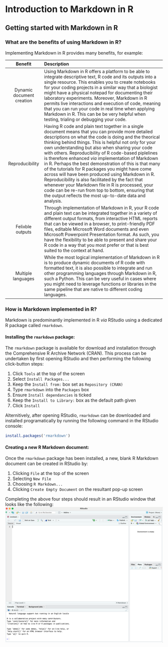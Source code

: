 # Introduction to Markdown in R

## Getting started with Markdown in R

### What are the benefits of using Markdown in R?
Implementing Markdown in R provides many benefits, for example:

| Benefit  | Description |
| :------: | :---------- |
|Dynamic document creation| Using Markdown in R offers a platform to be able to integrate descriptive text, R code and its outputs into a single resource. This enables you to create notebooks for your coding projects in a similar way that a biologist might have a physical notepad for documenting their laboratory experiments. Moreover, Markdown in R permits live interactions and execution of code, meaning that you can run your code in real time when applying Markdown in R. This can be be very helpful when testing, trialing or debugging your code.|
|Reproducibility| Having R code and plain text together in a single document means that you can provide more detailed descriptions on what the code is doing and the theorical thinking behind things. This is helpful not only for your own understanding but also when sharing your code with others. Reproducibility of R code-based piplelines is therefore enhanced *via* implementation of Markdown in R. Perhaps the best demonstration of this is that many of the tutorials for R packages you might have come across will have been produced using Markdown in R. Reproducibility is also facilitated by the fact that whenever your Markdown file in R is processed, your code can be re-run from top to bottom, ensuring that the output reflects the most up-to-date data and analysis.|
|Felixble outputs| Through implementation of Markdown in R, your R code and plain text can be integrated together in a variety of different output formats, from interactive HTML reports that can be viewed in a browser, to print-friendly PDF files, editable Microsoft Word documents and even Microsoft Powerpoint Presentation format. As such, you have the flexibility to be able to present and share your R code in a way that you most prefer or that is best suited to the context at hand. |
|Multiple languages| While the most logical implementation of Markdown in R is to produce dynamic documents of R code with formatted text, it is also possible to integrate and run other programming languages through Markdown in R, such a Python. This can be very useful in cases where you might need to leverage functions or libraries in the same pipeline that are native to different coding languages. |

### How is Markdown implemented in R?
Markdown is predominantly implemented in R *via* RStudio using a dedicated R package called `rmarkdown`.

#### Installing the `rmarkdown` package:
The `rmarkdown` package is available for download and installation through the Comprehensive R Archive Network (CRAN). This process can be undertaken by first opening RStudio and then performing the following click-button steps:

1. Click `Tools` at the top of the screen
2. Select `Install Packages...`
3. Keep the `Install from:` box set as `Repository (CRAN)`
4. Type `rmarkdown` into the `Packages` box
5. Ensure `Install dependancies` is ticked
6. Keep the `Install to Library:` box as the default path given
7. Click `Install`

Alternitively, after opening RStudio, `rmarkdown` can be downloaded and installed programatically by running the following command in the RStudio console:
```r
install.packages('rmarkdown')
```

#### Creating a new R Markdown document:
Once the `rmarkdown` package has been installed, a new, blank R Markdown document can be created in RStudio by:
1. Clicking `File` at the top of the screen
2. Selecting `New File`
3. Choosing `R Markdown...`
4. Clicking `Create Empty Document` on the resultant pop-up screen

Completing the above four steps should result in an RStudio window that looks like the following:
![Blank RMarkdown file](Embedded_Display_Items/Blank_RMarkdown_View.png)

